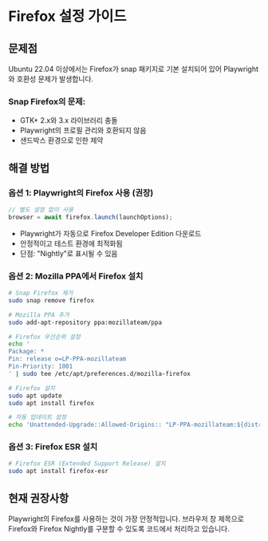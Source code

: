 # Firefox 설정 가이드

## 문제점
Ubuntu 22.04 이상에서는 Firefox가 snap 패키지로 기본 설치되어 있어 Playwright와 호환성 문제가 발생합니다.

### Snap Firefox의 문제:
- GTK+ 2.x와 3.x 라이브러리 충돌
- Playwright의 프로필 관리와 호환되지 않음
- 샌드박스 환경으로 인한 제약

## 해결 방법

### 옵션 1: Playwright의 Firefox 사용 (권장)
```javascript
// 별도 설정 없이 사용
browser = await firefox.launch(launchOptions);
```
- Playwright가 자동으로 Firefox Developer Edition 다운로드
- 안정적이고 테스트 환경에 최적화됨
- 단점: "Nightly"로 표시될 수 있음

### 옵션 2: Mozilla PPA에서 Firefox 설치
```bash
# Snap Firefox 제거
sudo snap remove firefox

# Mozilla PPA 추가
sudo add-apt-repository ppa:mozillateam/ppa

# Firefox 우선순위 설정
echo '
Package: *
Pin: release o=LP-PPA-mozillateam
Pin-Priority: 1001
' | sudo tee /etc/apt/preferences.d/mozilla-firefox

# Firefox 설치
sudo apt update
sudo apt install firefox

# 자동 업데이트 설정
echo 'Unattended-Upgrade::Allowed-Origins:: "LP-PPA-mozillateam:${distro_codename}";' | sudo tee /etc/apt/apt.conf.d/51unattended-upgrades-firefox
```

### 옵션 3: Firefox ESR 설치
```bash
# Firefox ESR (Extended Support Release) 설치
sudo apt install firefox-esr
```

## 현재 권장사항
Playwright의 Firefox를 사용하는 것이 가장 안정적입니다. 브라우저 창 제목으로 Firefox와 Firefox Nightly를 구분할 수 있도록 코드에서 처리하고 있습니다.